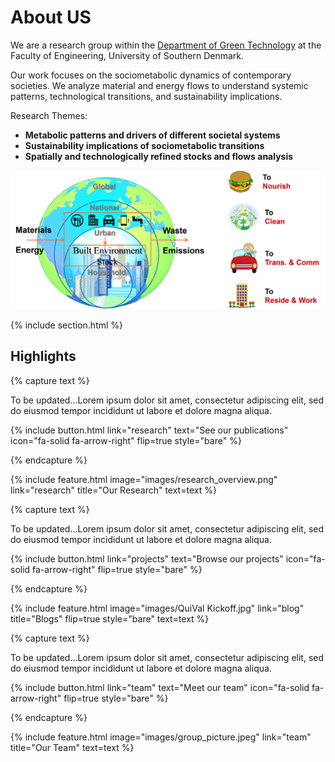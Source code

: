 ---
---
# **About US**

We are a research group within the [Department of Green Technology](https://www.sdu.dk/en/igt) at the Faculty of Engineering, University of Southern Denmark. 

Our work focuses on the sociometabolic dynamics of contemporary societies. We analyze material and energy flows to understand systemic patterns, technological transitions, and sustainability implications.

Research Themes:
- **Metabolic patterns and drivers of different societal systems**
- **Sustainability implications of sociometabolic transitions**
- **Spatially and technologically refined stocks and flows analysis**

![Overview Image](images/overview.png)


{% include section.html %}

## Highlights

{% capture text %}

To be updated...Lorem ipsum dolor sit amet, consectetur adipiscing elit, sed do eiusmod tempor incididunt ut labore et dolore magna aliqua.

{%
  include button.html
  link="research"
  text="See our publications"
  icon="fa-solid fa-arrow-right"
  flip=true
  style="bare"
%}

{% endcapture %}

{%
  include feature.html
  image="images/research_overview.png"
  link="research"
  title="Our Research"
  text=text
%}

{% capture text %}

To be updated...Lorem ipsum dolor sit amet, consectetur adipiscing elit, sed do eiusmod tempor incididunt ut labore et dolore magna aliqua.

{%
  include button.html
  link="projects"
  text="Browse our projects"
  icon="fa-solid fa-arrow-right"
  flip=true
  style="bare"
%}

{% endcapture %}

{%
  include feature.html
  image="images/QuiVal Kickoff.jpg"
  link="blog"
  title="Blogs"
  flip=true
  style="bare"
  text=text
%}

{% capture text %}

To be updated...Lorem ipsum dolor sit amet, consectetur adipiscing elit, sed do eiusmod tempor incididunt ut labore et dolore magna aliqua.

{%
  include button.html
  link="team"
  text="Meet our team"
  icon="fa-solid fa-arrow-right"
  flip=true
  style="bare"
%}

{% endcapture %}

{%
  include feature.html
  image="images/group_picture.jpeg"
  link="team"
  title="Our Team"
  text=text
%}
